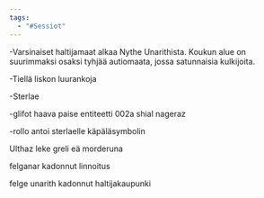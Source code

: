 ```yaml
---
tags:
  - "#Sessiot"
---
```


-Varsinaiset haltijamaat alkaa Nythe Unarithista. Koukun alue on suurimmaksi osaksi tyhjää autiomaata, jossa satunnaisia kulkijoita.

-Tiellä liskon luurankoja

-Sterlae

-glifot haava paise entiteetti 002a shial nageraz

-rollo antoi sterlaelle käpäläsymbolin

Ulthaz leke greli eä morderuna

felganar kadonnut linnoitus

felge unarith kadonnut haltijakaupunki
